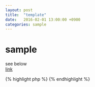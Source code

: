 ```yaml
---
layout: post
title:  "template"
date:   2016-02-01 13:00:00 +0900
categories: sample
---
```


# sample

see below  
[link](http://google.co.jp)  


{% highlight php %}
{% endhighlight %}

